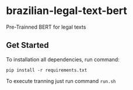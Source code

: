 # brazilian-legal-text-bert
Pre-Trainned BERT for legal texts

## Get Started

To installation all dependencies, run command:

```shell
pip install -r requirements.txt
```

To execute tranning just run command ```run.sh```
